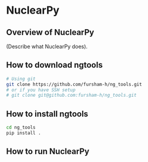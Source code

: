 # NuclearPy

## Overview of NuclearPy

(Describe what NuclearPy does).

## How to download ngtools

```bash
# Using git
git clone https://github.com/fursham-h/ng_tools.git
# or if you have SSH setup
# git clone git@github.com:fursham-h/ng_tools.git
```

## How to install ngtools
```bash
cd ng_tools
pip install .
```

## How to run NuclearPy
